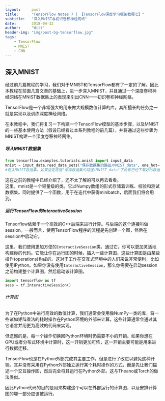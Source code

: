 ```yaml
---
layout:     post
title:      "TensorFlow Notes 7 | 【TensorFlow深度学习框架教程七】"
subtitle:   "深入MNIST与初识卷积神经网络"
date:       2018-04-12
author:     "Witt"
header-img: "img/post-bg-tensorflow.jpg"
tags:
    - TensorFlow
    - MNIST
    - CNN
---
```


## 深入MNIST
经过前几篇教程的学习，我们对于MNIST和TensorFlow都有了一定的了解。因此本教程在前面几篇文章的基础上，进一步深入MNIST，并且通过一个深度卷积神经网络在MNIST数据集上的表现来引出CNN——初识卷积神经网络。

TensorFlow是一个非常强大的用来做大规模数值计算的库。其所擅长的任务之一就是实现以及训练深度神经网络。

在本教程中，我们将复习一下构建一个TensorFlow模型的基本步骤，以及MNIST的一些基本使用方法（假设已经看过本系列教程的前几篇）。并将通过这些步骤为MNIST构建一个深度卷积神经网络。

##### 导入MNIST数据集
```Python
from tensorflow.examples.tutorials.mnist import input_data
mnist = input_data.read_data_sets("保存数据集的路径/MNIST_data", one_hot=True)
#载入MNIST数据集，如果指定路径"保存数据集的路径/MNIST_data"下没有已经下载好的数据集，那么TensorFlow会自动从Yann LeCun的官网下载数据集
```
这在之前的教程中已经介绍了，还不太了解的可以再去看看。  
这里，mnist是一个轻量级的类。它以Numpy数组的形式存储着训练、校验和测试数据集。同时提供了一个函数，用于在迭代中获得minibatch，后面我们将会用到。

##### 运行TensorFlow的InteractiveSession
Tensorflow依赖于一个高效的C++后端来进行计算。与后端的这个连接叫做session。一般而言，使用TensorFlow程序的流程是先创建一个图，然后在session中启动它。

这里，我们使用更加方便的`InteractiveSession`类。通过它，你可以更加灵活地构建你的代码。它能让你在运行图的时候，插入一些计算图，这些计算图是由某些操作(operations)构成的。这对于工作在交互式环境中的人们来说非常便利，比如使用IPython。如果你没有使用`InteractiveSession`，那么你需要在启动session之前构建整个计算图，然后启动该计算图。
```Python
import tensorflow as tf
sess = tf.InteractiveSession()
```
###### 计算图
为了在Python中进行高效的数值计算，我们通常会使用像NumPy一类的库，将一些诸如矩阵乘法的耗时操作在Python环境的外部来计算，这些计算通常会通过其它语言并用更为高效的代码来实现。

但遗憾的是，每一个操作切换回Python环境时仍需要不小的开销。如果你想在GPU或者分布式环境中计算时，这一开销更加可怖，这一开销主要可能是用来进行数据迁移。

TensorFlow也是在Python外部完成其主要工作，但是进行了改进以避免这种开销。其并没有采用在Python外部独立运行某个耗时操作的方式，而是先让我们描述一个交互操作图，然后完全将其运行在Python外部。这与Theano或Torch的做法类似。

因此Python代码的目的是用来构建这个可以在外部运行的计算图，以及安排计算图的哪一部分应该被运行。